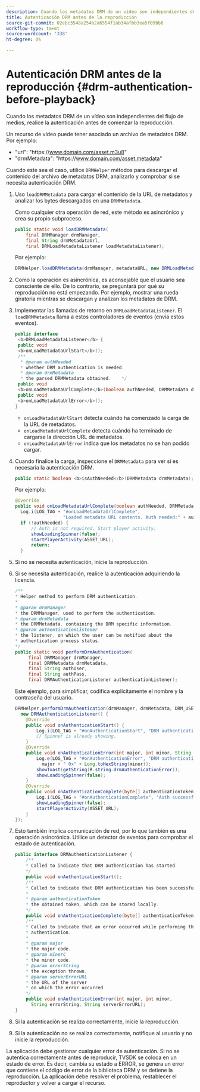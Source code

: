 ```yaml
---
description: Cuando los metadatos DRM de un vídeo son independientes del flujo de medios, realice la autenticación antes de comenzar la reproducción.
title: Autenticación DRM antes de la reproducción
source-git-commit: 02ebc3548a254b2a6554f1ab34afbb3ea5f09bb8
workflow-type: tm+mt
source-wordcount: '338'
ht-degree: 0%

---
```


# Autenticación DRM antes de la reproducción {#drm-authentication-before-playback}

Cuando los metadatos DRM de un vídeo son independientes del flujo de medios, realice la autenticación antes de comenzar la reproducción.

Un recurso de vídeo puede tener asociado un archivo de metadatos DRM. Por ejemplo:

* &quot;url&quot;: &quot;ht<span></span>tps://www.domain.com/asset.m3u8&quot;
* &quot;drmMetadata&quot;: &quot;ht<span></span>tps://www.domain.com/asset.metadata&quot;

Cuando este sea el caso, utilice `DRMHelper` métodos para descargar el contenido del archivo de metadatos DRM, analizarlo y comprobar si se necesita autenticación DRM.

1. Uso `loadDRMMetadata` para cargar el contenido de la URL de metadatos y analizar los bytes descargados en una `DRMMetadata`.

   Como cualquier otra operación de red, este método es asincrónico y crea su propio subproceso.

   ```java
   public static void loadDRMMetadata( 
       final DRMManager drmManager, 
       final String drmMetadataUrl,  
       final DRMLoadMetadataListener loadMetadataListener); 
   ```

   Por ejemplo:

   ```java
   DRMHelper.loadDRMMetadata(drmManager, metadataURL, new DRMLoadMetadataListener());
   ```

1. Como la operación es asincrónica, es aconsejable que el usuario sea consciente de ello. De lo contrario, se preguntará por qué su reproducción no está empezando. Por ejemplo, mostrar una rueda giratoria mientras se descargan y analizan los metadatos de DRM.
1. Implementar las llamadas de retorno en `DRMLoadMetadataListener`. El `loadDRMMetadata` llama a estos controladores de eventos (envía estos eventos).

   ```java
   public interface  
    <b>DRMLoadMetadataListener</b> { 
    public void  
    <b>onLoadMetadataUrlStart</b>(); 
    /** 
     * @param authNeeded 
     * whether DRM authentication is needed. 
     * @param drmMetadata 
     * the parsed DRMMetadata obtained.    */ 
    public void  
    <b>onLoadMetadataUrlComplete</b>(boolean authNeeded, DRMMetadata drmMetadata); 
    public void  
    <b>onLoadMetadataUrlError</b>(); 
   }
   ```

   * `onLoadMetadataUrlStart` detecta cuándo ha comenzado la carga de la URL de metadatos.
   * `onLoadMetadataUrlComplete` detecta cuándo ha terminado de cargarse la dirección URL de metadatos.
   * `onLoadMetadataUrlError` indica que los metadatos no se han podido cargar.

1. Cuando finalice la carga, inspeccione el `DRMMetadata` para ver si es necesaria la autenticación DRM.

   ```java
   public static boolean <b>isAuthNeeded</b>(DRMMetadata drmMetadata);
   ```

   Por ejemplo:

   ```java
   @Override 
   public void onLoadMetadataUrlComplete(boolean authNeeded, DRMMetadata drmMetadata) {  
     Log.i(LOG_TAG + "#onLoadMetadataUrlComplete",  
                     "Loaded metadata URL contents. Auth needed:" + authNeeded + "."); 
     if (!authNeeded) { 
         // Auth is not required. Start player activity.     
         showLoadingSpinner(false);     
         startPlayerActivity(ASSET_URL); 
         return; 
     }
   ```

1. Si no se necesita autenticación, inicie la reproducción.
1. Si se necesita autenticación, realice la autenticación adquiriendo la licencia.

   ```java
   /** 
   * Helper method to perform DRM authentication. 
   * 
   * @param drmManager 
   * the DRMManager, used to perform the authentication. 
   * @param drmMetadata 
   * the DRMMetadata, containing the DRM specific information. 
   * @param authenticationListener 
   * the listener, on which the user can be notified about the 
   * authentication process status. 
   */ 
   public static void performDrmAuthentication( 
        final DRMManager drmManager,  
        final DRMMetadata drmMetadata, 
        final String authUser,  
        final String authPass,  
        final DRMAuthenticationListener authenticationListener);
   ```

   Este ejemplo, para simplificar, codifica explícitamente el nombre y la contraseña del usuario.

   ```java
   DRMHelper.performDrmAuthentication(drmManager, drmMetadata, DRM_USERNAME, DRM_PASSWORD,  
     new DRMAuthenticationListener() { 
       @Override 
       public void onAuthenticationStart() { 
           Log.i(LOG_TAG + "#onAuthenticationStart", "DRM authentication started."); 
           // Spinner is already showing. 
       } 
       @Override 
       public void onAuthenticationError(int major, int minor, String errorString, String serverErrorURL) {  
           Log.e(LOG_TAG + "#onAuthenticationError", "DRM authentication failed. " +  
             major + " 0x" + Long.toHexString(minor)); 
           showToast(getString(R.string.drmAuthenticationError));   
           showLoadingSpinner(false); 
       } 
       @Override 
       public void onAuthenticationComplete(byte[] authenticationToken) { 
           Log.i(LOG_TAG + "#onAuthenticationComplete", "Auth successful. Launching content."); 
           showLoadingSpinner(false); 
           startPlayerActivity(ASSET_URL); 
       } 
   }); 
   ```

1. Esto también implica comunicación de red, por lo que también es una operación asincrónica. Utilice un detector de eventos para comprobar el estado de autenticación.

   ```java
   public interface DRMAuthenticationListener { 
       /** 
       * Called to indicate that DRM authentication has started. 
       */ 
       public void onAuthenticationStart(); 
       /** 
       * Called to indicate that DRM authentication has been successful. 
       * 
       * @param authenticationToken 
       * the obtained token, which can be stored locally. 
       */ 
       public void onAuthenticationComplete(byte[] authenticationToken); 
       /** 
       * Called to indicate that an error occurred while performing the DRM 
       * authentication. 
       * 
       * @param major 
       * the major code. 
       * @param minorC 
       * the minor code. 
       * @param errorString 
       * the exception thrown. 
       * @param serverErrorURL 
       * the URL of the server  
       * on which the error occurred 
       */ 
       public void onAuthenticationError(int major, int minor,  
         String errorString, String serverErrorURL); 
   } 
   ```

1. Si la autenticación se realiza correctamente, inicie la reproducción.
1. Si la autenticación no se realiza correctamente, notifique al usuario y no inicie la reproducción.

La aplicación debe gestionar cualquier error de autenticación. Si no se autentica correctamente antes de reproducir, TVSDK se coloca en un estado de error. Es decir, cambia su estado a ERROR, se genera un error que contiene el código de error de la biblioteca DRM y se detiene la reproducción. La aplicación debe resolver el problema, restablecer el reproductor y volver a cargar el recurso.
